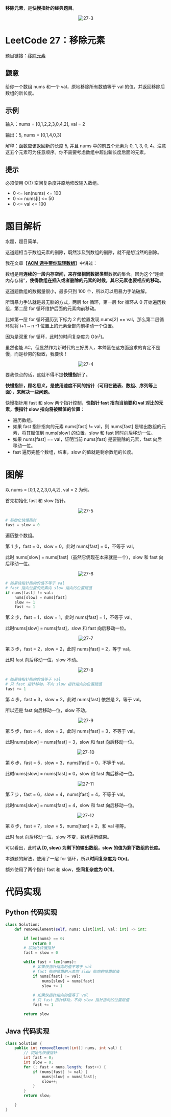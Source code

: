 **移除元素**，是**快慢指针的经典题目**。

<div align=center>

![27-3](https://cdn.codegoudan.com/img/27-3.png)

</div>

# LeetCode 27：移除元素

题目链接：[移除元素](https://leetcode-cn.com/problems/remove-element/)



## 题意

给你一个数组 nums 和一个 val，原地移除所有数值等于 val 的值，并返回移除后数组的新长度。



## 示例

输入：nums = [0,1,2,2,3,0,4,2], val = 2

输出：5, nums = [0,1,4,0,3]

解释：函数应该返回新的长度 5, 并且 nums 中的前五个元素为 0, 1, 3, 0, 4。注意这五个元素可为任意顺序。你不需要考虑数组中超出新长度后面的元素。



## 提示

必须使用 O(1) 空间复杂度并原地修改输入数组。

- 0 <= len(nums) <= 100
- 0 <= nums[i] <= 50
- 0 <= val <= 100



# 题目解析

水题，题目简单。

这道题相当于数组元素的删除，既然涉及到数组的删除，就不是想当然的删除。

我在文章【[**ACM 选手带你玩转数组**](http://mp.weixin.qq.com/s?__biz=MzI0NjAxMDU5NA==&mid=2475918890&idx=1&sn=b5dbd85bbe358d7b1668e2d9c27e2122&chksm=ff22e1a7c85568b122279e836dec029dcc9b6a8049cf84c659ccff6f69eb29e6187912b1de66&scene=21#wechat_redirect)】中讲过：

数组是用**连续的一段内存空间，来存储相同数据类型**数据的集合。因为这个“连续内存存储”，**使得数组在插入或者删除的元素的时候，其它元素也要相应的移动。**

这道题数组的数据量很小，最多只到 100 个，所以可以用暴力手法破解。

所谓暴力手法就是最无脑的方式，两层 for 循环，第一层 for 循环从 0 开始遍历数组，第二层 for 循环维护后面的元素向前移动。

比如第一层 for 循环遍历到下标为 2 的位置发现 nums[2] == val，那么第二层循环就将 i+1 ~ n -1 位置上的元素全部向前移动一个位置。

因为是双重 for 循环，此时的时间复杂度为 O(n²)。

虽然也能 AC，但显然作为新时代的三好男人，本帅蛋在这方面追求的肯定不是慢，而是秒男的极致，我要快！

<div align=center>

![27-4](https://cdn.codegoudan.com/img/27-4.png)

</div>

要我快点的话，这就不得不提**快慢指针**了。

**快慢指针，顾名思义，是使用速度不同的指针（可用在链表、数组、序列等上面），来解决一些问题。**

快慢指针用 fast 和 slow 两个指针控制，**快指针 fast 指向当前要和 val 对比的元素，慢指针 slow 指向将被赋值的位置**：

- 遍历数组。
- 如果 fast 指针指向的元素 nums[fast] != val，则 nums[fast] 是输出数组的元素，将其赋值到 nums[slow] 的位置，slow 和 fast 同时向后移动一位。
- 如果 nums[fast] == val，证明当前 nums[fast] 是要删除的元素，fast 向后移动一位。
- fast 遍历完整个数组，结束，slow 的值就是剩余数组的长度。



# 图解

以 nums = [0,1,2,2,3,0,4,2], val = 2 为例。

首先初始化 fast 和 slow 指针。

<div align=center>

![27-5](https://cdn.codegoudan.com/img/27-5.png)

</div>

```Python
# 初始化快慢指针
fast = slow = 0
```

遍历整个数组。

第 1 步，fast = 0，slow = 0，此时 nums[fast] = 0，不等于 val。

此时 nums[slow] = nums[fast]（虽然它俩现在本来就是一个），slow 和 fast 向后移动一位。

<div align=center>

![27-6](https://cdn.codegoudan.com/img/27-6.png)

</div>

```Python
# 如果快指针指向的值不等于 val
# fast 指向位置的元素向 slow 指向的位置赋值
if nums[fast] != val:
    nums[slow] = nums[fast]
    slow += 1
    fast += 1
```

第 2 步，fast = 1，slow = 1，此时 nums[fast] = 1，不等于 val。

此时nums[slow] = nums[fast]，slow 和 fast 向后移动一位。

<div align=center>

![27-7](https://cdn.codegoudan.com/img/27-7.png)

</div>

第 3 步，fast = 2，slow = 2，此时 nums[fast] = 2，等于 val。

此时 fast 向后移动一位，slow 不动。

<div align=center>

![27-8](https://cdn.codegoudan.com/img/27-8.png)

</div>

```Python
# 如果快指针指向的值等于 val
# 只 fast 指针移动，不向 slow 指针指向的位置赋值
fast += 1
```

第 4 步，fast = 3，slow = 2，此时 nums[fast] 依然是 2，等于 val。

所以还是 fast 向后移动一位，slow 不动。

<div align=center>

![27-9](https://cdn.codegoudan.com/img/27-9.png)

</div>

第 5 步，fast = 4，slow = 2，此时 nums[fast] = 3，不等于 val。

此时nums[slow] = nums[fast] = 3，slow 和 fast 向后移动一位。

<div align=center>

![27-10](https://cdn.codegoudan.com/img/27-10.png)

</div>

第 6 步，fast = 5，slow = 3，nums[fast] = 0，不等于 val。

此时nums[slow] = nums[fast] = 0，slow 和 fast 向后移动一位。

<div align=center>

![27-11](https://cdn.codegoudan.com/img/27-11.png)

</div>

第 7 步，fast = 6，slow = 4，nums[fast] = 4，不等于 val。

此时nums[slow] = nums[fast] = 4，slow 和 fast 向后移动一位。

<div align=center>

![27-12](https://cdn.codegoudan.com/img/27-12.png)

</div>

第 8 步，fast = 7，slow = 5，nums[fast] = 2，和 val 相等。

此时 fast 向后移动一位，slow 不变，数组遍历结束。

可以看出，此时**从 [0, slow) 为剩下的输出数组，slow 的值为剩下数组的长度。**

本道题的解法，使用了一层 for 循环，所以**时间复杂度为 O(n)**。

额外使用了两个指针 fast 和 slow，**空间复杂度为 O(1)**。



# 代码实现



## Python 代码实现

```Python
class Solution:
    def removeElement(self, nums: List[int], val: int) -> int:

        if len(nums) == 0:
            return 0
        # 初始化快慢指针
        fast = slow = 0

        while fast < len(nums):
            # 如果快指针指向的值不等于 val
            # fast 指向位置的元素向 slow 指向的位置赋值
            if nums[fast] != val:
                nums[slow] = nums[fast]
                slow += 1
            
            # 如果快指针指向的值等于 val
            # 只 fast 指针移动，不向 slow 指针指向的位置赋值
            fast += 1

        return slow
```



## Java 代码实现

```java
class Solution {
    public int removeElement(int[] nums, int val) {
        // 初始化快慢指针
        int fast = 0;
        int slow = 0;
        for (; fast < nums.length; fast++) {
            if (nums[fast] != val) {
                nums[slow] = nums[fast];
                slow++;
            }
        }
        return slow;

    }
}
```



